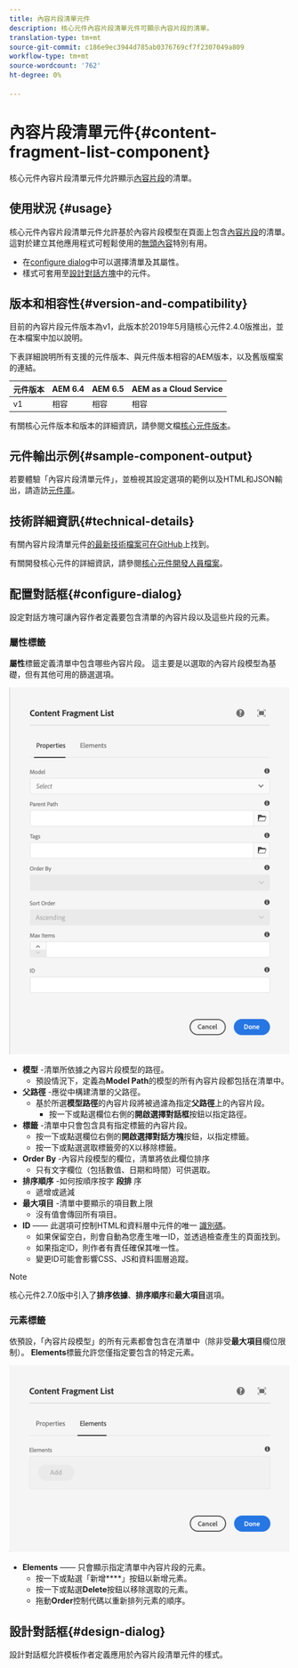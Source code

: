 ```yaml
---
title: 內容片段清單元件
description: 核心元件內容片段清單元件可顯示內容片段的清單。
translation-type: tm+mt
source-git-commit: c186e9ec3944d785ab0376769cf7f2307049a809
workflow-type: tm+mt
source-wordcount: '762'
ht-degree: 0%

---
```



# 內容片段清單元件{#content-fragment-list-component}

核心元件內容片段清單元件允許顯示[內容片段](https://docs.adobe.com/content/help/en/experience-manager-cloud-service/assets/content-fragments/content-fragments.html)的清單。

## 使用狀況 {#usage}

核心元件內容片段清單元件允許基於內容片段模型在頁面上包含[內容片段](https://docs.adobe.com/content/help/en/experience-manager-cloud-service/assets/content-fragments/content-fragments.html)的清單。 這對於建立其他應用程式可輕鬆使用的[無頭內容](https://helpx.adobe.com/experience-manager/6-5/sites/developing/user-guide.html?topic=/experience-manager/6-5/sites/developing/morehelp/headless.ug.js)特別有用。

* 在[configure dialog](#configure-dialog)中可以選擇清單及其屬性。
* 樣式可套用至[設計對話方塊](#design-dialog)中的元件。

## 版本和相容性{#version-and-compatibility}

目前的內容片段元件版本為v1，此版本於2019年5月隨核心元件2.4.0版推出，並在本檔案中加以說明。

下表詳細說明所有支援的元件版本、與元件版本相容的AEM版本，以及舊版檔案的連結。

| 元件版本 | AEM 6.4 | AEM 6.5 | AEM as a Cloud Service  |
|--- |--- |---|---|
| v1 | 相容 | 相容 | 相容 |

有關核心元件版本和版本的詳細資訊，請參閱文檔[核心元件版本](/help/versions.md)。

## 元件輸出示例{#sample-component-output}

若要體驗「內容片段清單元件」，並檢視其設定選項的範例以及HTML和JSON輸出，請造訪[元件庫](https://adobe.com/go/aem_cmp_library_cflist)。

## 技術詳細資訊{#technical-details}

有關內容片段清單元件[的最新技術檔案可在GitHub](https://adobe.com/go/aem_cmp_tech_cflist_v1)上找到。

有關開發核心元件的詳細資訊，請參閱[核心元件開發人員檔案](/help/developing/overview.md)。

## 配置對話框{#configure-dialog}

設定對話方塊可讓內容作者定義要包含清單的內容片段以及這些片段的元素。

### 屬性標籤

**屬性**&#x200B;標籤定義清單中包含哪些內容片段。 這主要是以選取的內容片段模型為基礎，但有其他可用的篩選選項。

![內容片段清單元件的編輯對話框的屬性頁籤](/help/assets/content-fragment-list-properties.png)

* **模型** -清單所依據之內容片段模型的路徑。
   * 預設情況下，定義為&#x200B;**Model Path**&#x200B;的模型的所有內容片段都包括在清單中。
* **父路徑** -應從中構建清單的父路徑。
   * 基於所選&#x200B;**模型路徑**&#x200B;的內容片段將被過濾為指定&#x200B;**父路徑**&#x200B;上的內容片段。
      * 按一下或點選欄位右側的&#x200B;**開啟選擇對話框**&#x200B;按鈕以指定路徑。
* **標籤** -清單中只會包含具有指定標籤的內容片段。
   * 按一下或點選欄位右側的&#x200B;**開啟選擇對話方塊**&#x200B;按鈕，以指定標籤。
   * 按一下或點選選取標籤旁的X以移除標籤。
* **Order By** -內容片段模型的欄位，清單將依此欄位排序
   * 只有文字欄位（包括數值、日期和時間）可供選取。
* **排序順序** -如何按順序按字 **段排** 序
   * 遞增或遞減
* **最大項目** -清單中要顯示的項目數上限
   * 沒有值會傳回所有項目。
* **ID**  —— 此選項可控制HTML和資料層中元件的唯一 [識別碼](/help/developing/data-layer/overview.md)。
   * 如果保留空白，則會自動為您產生唯一ID，並透過檢查產生的頁面找到。
   * 如果指定ID，則作者有責任確保其唯一性。
   * 變更ID可能會影響CSS、JS和資料圖層追蹤。

>[!NOTE]
>核心元件2.7.0版中引入了&#x200B;**排序依據**、**排序順序**&#x200B;和&#x200B;**最大項目**&#x200B;選項。

### 元素標籤

依預設，「內容片段模型」的所有元素都會包含在清單中（除非受&#x200B;**最大項目**&#x200B;欄位限制）。 **Elements**&#x200B;標籤允許您僅指定要包含的特定元素。

![內容片段清單元件編輯對話方塊的「元素」索引標籤](/help/assets/content-fragment-list-elements.png)

* **Elements**  —— 只會顯示指定清單中內容片段的元素。
   * 按一下或點選「新增&#x200B;****」按鈕以新增元素。
   * 按一下或點選&#x200B;**Delete**&#x200B;按鈕以移除選取的元素。
   * 拖動&#x200B;**Order**&#x200B;控制代碼以重新排列元素的順序。

## 設計對話框{#design-dialog}

設計對話框允許模板作者定義應用於內容片段清單元件的樣式。
